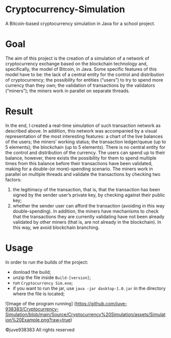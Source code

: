 # Cryptocurrency-Simulation
 A Bitcoin-based cryptocurrency simulation in Java for a school project.
 
# Goal
 The aim of this project is the creation of a simulation of a network of cryptocurrency exchange based on the blockchain technology and, specifically, the model of Bitcoin, in Java.
 Some specific features of this model have to be: the lack of a central entity for the control and distribution of cryptocurrency; the possibility for entities (“users”) to try to spend more currency than they own; the validation of transactions by the validators (“miners”); the miners work in parallel on separate threads.
 
# Result
 In the end, I created a real-time simulation of such transaction network as described above. In addition, this network was accompanied by a visual representation of the most interesting features: a chart of the live balances of the users; the miners’ working status; the transaction ledger/queue (up to 5 elements); the blockchain (up to 5 elements).
 There is no central entity for the control and distribution of the currency. The users can spend up to their balance, however, there exists the possibility for them to spend multiple times from this balance before their transactions have been validated, making for a double-(or more)-spending scenario.
The miners work in parallel on multiple threads and validate the transactions by checking two factors:
1. the legitimacy of the transaction, that is, that the transaction has been signed by the sender user’s private key, by checking against their public key;
2. whether the sender user can afford the transaction (avoiding in this way double-spending).
In addition, the miners have mechanisms to check that the transactions they are currently validating have not been already validated by other miners (that is, are not already in the blockchain). In this way, we avoid blockchain branching.

# Usage
In order to run the builds of the project:
- donload the build;
- unzip the file inside ```Build-[version]```;
- run ```Cryptocurrency Sim.exe```;
- if you want to run the jar, use ```java -jar dasktop-1.0.jar``` in the directory where the file is located;

![Image of the program running]
(https://github.com/juve-938383/Cryptocurrency-Simulation/blob/main/Source/Cryptocurrency%20Simulation/assets/Simulation%20Example.png?raw=true)

©juve938383 All rights reserved
